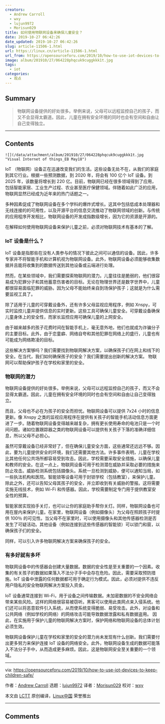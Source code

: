 ```yaml
---
creators:
  - Andrew Carroll
  - wxy
  - lujun9972
  - Morisun029
title: 如何使用物联网设备来确保儿童安全？
date: 2019-10-27 06:42:26
date_updated: 2019-10-27 06:42:26
slug: article-11506-1.html
url: https://linux.cn/article-11506-1.html
url_from: https://opensourceforu.com/2019/10/how-to-use-iot-devices-to-keep-children-safe/
image: album/201910/27/064228phqcuk9cuggkkk1t.jpg
tags:
  - iot
categories:
  - 观点
---
```


## Summary

> 物联网设备提供的好处很多。举例来说，父母可以远程监控自己的孩子，而又不会显得太霸道。因此，儿童在拥有安全环境的同时也会有空间和自由让自己变得独立。

***

<!-- more -->

## Contents

`![](/data/attachment/album/201910/27/064228phqcuk9cuggkkk1t.jpg "Visual Internet of things_EB May18")`

IoT （物联网）设备正在迅速改变我们的生活。这些设备无处不在，从我们的家庭到其它行业。根据一些预测数据，到 2020 年，将会有 100 亿个 IoT 设备。到 2025 年，该数量将增长到 220 亿。目前，物联网已经在很多领域得到了应用，包括智能家居、工业生产过程、农业甚至医疗保健领域。伴随着如此广泛的应用，物联网显然已经成为近年来的热门话题之一。

多种因素促成了物联网设备在多个学科的爆炸式增长。这其中包括低成本处理器和无线连接的的可用性，以及开源平台的信息交流推动了物联网领域的创新。与传统的应用程序开发相比，物联网设备的开发成指数级增长，因为它的资源是开源的。

在解释如何使用物联网设备来保护儿童之前，必须对物联网技术有基本的了解。

### IoT 设备是什么？

IoT 设备是指那些在没有人类参与的情况下彼此之间可以通信的设备。因此，许多专家并不将智能手机和计算机视为物联网设备。此外，物联网设备必须能够收集数据并且能将收集到的数据传送到其他设备或云端进行处理。

然而，在某些领域中，我们需要探索物联网的潜力。儿童往往是脆弱的，他们很容易成为犯罪分子和其他蓄意伤害者的目标。无论在物理世界还是数字世界中，儿童都很容易面临犯罪的威胁。因为父母不能始终亲自到场保护孩子；这就是为什么需要监视工具了。

除了适用于儿童的可穿戴设备外，还有许多父母监视应用程序，例如 Xnspy，可实时监控儿童并提供信息的实时更新。这些工具可确保儿童安全。可穿戴设备确保儿童身体上的安全性，而家长监控应用可确保儿童的上网安全。

由于越来越多的孩子花费时间在智能手机上，毫无意外地，他们也就成为诈骗分子的主要目标。此外，由于恋童癖、网络自夸和其他犯罪在网络上的盛行，儿童也有可能成为网络欺凌的目标。

这些解决方案够吗？我们需要找到物联网解决方案，以确保孩子们在网上和线下的安全。在当代，我们如何确保孩子的安全？我们需要提出创新的解决方案。 物联网可以帮助保护孩子在学校和家里的安全。

### 物联网的潜力

物联网设备提供的好处很多。举例来说，父母可以远程监控自己的孩子，而又不会显得太霸道。因此，儿童在拥有安全环境的同时也会有空间和自由让自己变得独立。

而且，父母也不必在为孩子的安全而担忧。物联网设备可以提供 7x24 小时的信息更新。像 Xnspy 之类的监视应用程序在提供有关孩子的智能手机活动信息方面更进了一步。随着物联网设备变得越来越复杂，拥有更长使用寿命的电池只是一个时间问题。诸如位置跟踪器之类的物联网设备可以提供有关孩子下落的准确详细信息，所以父母不必担心。

虽然可穿戴设备已经非常好了，但在确保儿童安全方面，这些通常还远远不够。因此，要为儿童提供安全的环境，我们还需要其他方法。许多事件表明，儿童在学校比其他任何公共场所都容易受到攻击。因此，学校需要采取安全措施，以确保儿童和教师的安全。在这一点上，物联网设备可用于检测潜在威胁并采取必要的措施来防止攻击。威胁检测系统包括摄像头。系统一旦检测到威胁，便可以通知当局，如一些执法机构和医院。智能锁等设备可用于封锁学校（包括教室），来保护儿童。除此之外，还可以告知父母其孩子的安全，并立即收到有关威胁的警报。这将需要实施无线技术，例如 Wi-Fi 和传感器。因此，学校需要制定专门用于提供教室安全性的预算。

智能家居实现拍手关灯，也可以让你的家庭助手帮你关灯。同样，物联网设备也可用在屋内来保护儿童。在家里，物联网设备（例如摄像头）为父母在照顾孩子时提供 100％ 的可见性。当父母不在家里时，可以使用摄像头和其他传感器检测是否发生了可疑活动。其他设备（例如连接到这些传感器的智能锁）可以锁门和窗，以确保孩子们的安全。

同样，可以引入许多物联网解决方案来确保孩子的安全。

### 有多好就有多坏

物联网设备中的传感器会创建大量数据。数据的安全性是至关重要的一个因素。收集的有关孩子的数据如果落入不法分子手中会存在危险。因此，需要采取预防措施。IoT 设备中泄露的任何数据都可用于确定行为模式。因此，必须对提供不违反用户隐私的安全物联网解决方案投入资金。

IoT 设备通常连接到 Wi-Fi，用于设备之间传输数据。未加密数据的不安全网络会带来某些风险。这样的网络很容易被窃听。黑客可以使用此类网点来入侵系统。他们还可以将恶意软件引入系统，从而使系统变得脆弱、易受攻击。此外，对设备和公共网络（例如学校的网络）的网络攻击可能导致数据泄露和私有数据盗用。 因此，在实施用于保护儿童的物联网解决方案时，保护网络和物联网设备的总体计划必须生效。

物联网设备保护儿童在学校和家里的安全的潜力尚未发现有什么创新。我们需要付出更多努力来保护连接 IoT 设备的网络安全。此外，物联网设备生成的数据可能落入不法分子手中，从而造成更多麻烦。因此，这是物联网安全至关重要的一个领域。

---

via: <https://opensourceforu.com/2019/10/how-to-use-iot-devices-to-keep-children-safe/>

作者：[Andrew Carroll](https://opensourceforu.com/author/andrew-carroll/) 选题：[lujun9972](https://github.com/lujun9972) 译者：[Morisun029](https://github.com/Morisun029) 校对：[wxy](https://github.com/wxy)

本文由 [LCTT](https://github.com/LCTT/TranslateProject) 原创编译，[Linux中国](https://linux.cn/) 荣誉推出

***

## Comments
